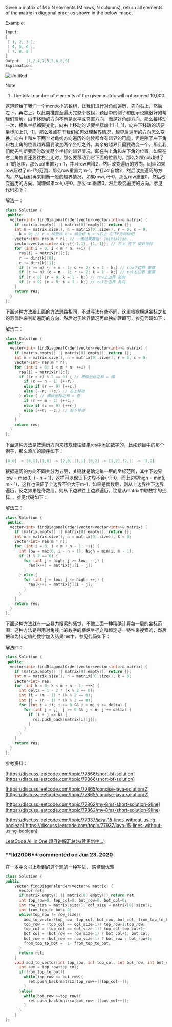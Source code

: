 Given a matrix of M x N elements (M rows, N columns), return all elements of the matrix in diagonal order as shown in the below image.

Example:

```cpp
Input:
[
 [ 1, 2, 3 ],
 [ 4, 5, 6 ],
 [ 7, 8, 9 ]
]
Output:  [1,2,4,7,5,3,6,8,9]
Explanation:
```

![Untitled](https://prod-files-secure.s3.us-west-2.amazonaws.com/bfd53194-dc1b-48fe-b468-4b8f0627c3d5/7372e592-302d-40f8-998a-f890720ebede/Untitled.png)

Note:

1. The total number of elements of the given matrix will not exceed 10,000.

这道题给了我们一个mxn大小的数组，让我们进行对角线遍历，先向右上，然后左下，再右上，以此类推直至遍历完整个数组，题目中的例子和图示也能很好的帮我们理解。由于移动的方向不再是水平或竖直方向，而是对角线方向，那么每移动一次，横纵坐标都要变化，向右上移动的话要坐标加上\[-1, 1\]，向左下移动的话要坐标加上\[1, -1\]，那么难点在于我们如何处理越界情况，越界后遍历的方向怎么变换。向右上和左下两个对角线方向遍历的时候都会有越界的可能，但是除了左下角和右上角的位置越界需要改变两个坐标之外，其余的越界只需要改变一个。那么我们就先判断要同时改变两个坐标的越界情况，即在右上角和左下角的位置。如果在右上角位置还要往右上走时，那么要移动到它下面的位置的，那么如果col超过了n-1的范围，那么col重置为n-1，并且row自增2，然后改变遍历的方向。同理如果row超过了m-1的范围，那么row重置为m-1，并且col自增2，然后改变遍历的方向。然后我们再来判断一般的越界情况，如果row小于0，那么row重置0，然后改变遍历的方向。同理如果col小于0，那么col重置0，然后改变遍历的方向。参见代码如下：

解法一：

```cpp
class Solution {
 public:
  vector<int> findDiagonalOrder(vector<vector<int>>& matrix) {
    if (matrix.empty() || matrix[0].empty()) return {};
    int m = matrix.size(), n = matrix[0].size(), r = 0, c = 0,
      k = 0; // r = 横坐标 c = 纵坐标 k = <右上 左下>方向标记
    vector<int> res(m * n); // 一维结果数组: Initialize...
    vector<vector<int>> dirs{{-1,1}, {1,-1}}; // 右上 左下 相对坐标
    for (int i = 0; i < m * n; ++i) {
      res[i] = matrix[r][c];
      r += dirs[k][0];
      c += dirs[k][1];
      if (r >= m) {r = m - 1; c += 2; k = 1 - k;} // row下边界 重置
      if (c >= n) {c = n - 1; r += 2; k = 1 - k;} // col右边界 重置
      if (r < 0) {r = 0; k = 1 - k;} // row上边界 反向 
      if (c < 0) {c = 0; k = 1 - k;} // col左边界 反向
    }
    return res;
  }
};
```

下面这种方法跟上面的方法思路相同，不过写法有些不同，这里根据横纵坐标之和的奇偶性来判断遍历的方向，然后对于越界情况再单独处理即可，参见代码如下：

解法二：

```cpp
class Solution {
 public:
  vector<int> findDiagonalOrder(vector<vector<int>>& matrix) {
    if (matrix.empty() || matrix[0].empty()) return {};
    int m = matrix.size(), n = matrix[0].size(), r = 0, c = 0;
    vector<int> res(m * n);
    for (int i = 0; i < m * n; ++i) {
      res[i] = matrix[r][c];
      if ((r + c) % 2 == 0) { // 横纵坐标之和 = 偶
        if (c == n - 1) {++r;}
        else if (r == 0) {++c;}
        else {--r; ++c;} // 右上移动
      } else { // 横纵坐标之和 = 奇
        if (r == m - 1) {++c;}
        else if (c == 0) {++r;}
        else {++r; --c;} // 左下移动
      }
    }
    return res;
  }
};
```

下面这种方法是按遍历方向来按规律往结果res中添加数字的，比如题目中的那个例子，那么添加的顺序如下：

```cpp
[0,0] -> [0,1],[1,0] -> [2,0],[1,1],[0,2] -> [1,2],[2,1] -> [2,2]
```

根据遍历的方向不同共分为五层，关键就是确定每一层的坐标范围，其中下边界low = max(0, i - n + 1)，这样可以保证下边界不会小于0，而上边界high = min(i, m - 1)，这样也保证了上边界不会大于m-1，如果是偶数层，则从上边界往下边界遍历，反之如果是奇数层，则从下边界往上边界遍历，注意从matrix中取数字的坐标，，参见代码如下：

解法三：

```cpp
class Solution {
 public:
  vector<int> findDiagonalOrder(vector<vector<int>>& matrix) {
    if (matrix.empty() || matrix[0].empty()) return {};
    int m = matrix.size(), n = matrix[0].size(), k = 0;
    vector<int> res(m * n);
    for (int i = 0; i < m + n - 1; ++i) {
      int low = max(0, i - n + 1), high = min(i, m - 1);
      if (i % 2 == 0) {
        for (int j = high; j >= low; --j) {
          res[k++] = matrix[j][i - j];
        }
      } else {
        for (int j = low; j <= high; ++j) {
          res[k++] = matrix[j][i - j];
        }
      }
    }
    return res;
  }
};
```

下面这种方法就有一点暴力搜索的感觉，不像上面一种精确计算每一层的坐标范围，这种方法是利用对角线上的数字的横纵坐标之和恒定这一特性来搜索的，然后把和为特定值的数字加入结果res中，参见代码如下：

解法四：

```cpp
class Solution {
 public:
  vector<int> findDiagonalOrder(vector<vector<int>>& matrix) {
    if (matrix.empty() || matrix[0].empty()) return {};
    int m = matrix.size(), n = matrix[0].size(), k = 0;
    vector<int> res;
    for (int k = 0; k < m + n - 1; ++k) {
      int delta = 1 - 2 * (k % 2 == 0);
      int ii = (m - 1) * (k % 2 == 0);
      int jj = (n - 1) * (k % 2 == 0);
      for (int i = ii; i >= 0 && i < m; i += delta) {
        for (int j = jj; j >= 0 && j < n; j += delta) {
          if (i + j == k) {
            res.push_back(matrix[i][j]);
          }
        }
      }
    }
    return res;
  }
};
```

参考资料：

[https://discuss.leetcode.com/topic/77866/short-bf-solution](https://discuss.leetcode.com/topic/77866/short-bf-solution)

[https://discuss.leetcode.com/topic/77865/concise-java-solution/2](https://discuss.leetcode.com/topic/77865/concise-java-solution/2)

[https://discuss.leetcode.com/topic/77862/my-8ms-short-solution-9line](https://discuss.leetcode.com/topic/77862/my-8ms-short-solution-9line)

[https://discuss.leetcode.com/topic/77937/java-15-lines-without-using-boolean](https://discuss.leetcode.com/topic/77937/java-15-lines-without-using-boolean)

[LeetCode All in One 题目讲解汇总(持续更新中...)](http://www.cnblogs.com/grandyang/p/4606334.html)

### [\*\*lld2006](https://github.com/lld2006)\*\* commented [on Jun 23, 2020](https://github.com/grandyang/leetcode/issues/498#issuecomment-647933665)

在一本中文书上看到的这个题的一种写法， 感觉很优雅

```cpp
class Solution {
public:
    vector findDiagonalOrder(vector>& matrix) {
      vector ret;
      if(matrix.empty() || matrix[0].empty()) return ret;
      int top_row=0, top_col=0, bot_row=0, bot_col=0;    
      int row_size = matrix.size(), col_size = matrix[0].size();
      int from_top_to_bot= 0;
      while(top_row != row_size){
        add_to_vector(top_row, top_col, bot_row, bot_col, from_top_to_bot, ret, matrix);
        top_row = (top_col == col_size-1)? top_row+1:top_row;
        top_col = (top_col == col_size-1)? top_col:top_col+1;
        bot_col = (bot_row == row_size-1) ? bot_col+1: bot_col;
        bot_row = (bot_row == row_size-1) ? bot_row : bot_row+1;
        from_top_to_bot =  1- from_top_to_bot;
      }
      return ret;
    }
    void add_to_vector(int top_row, int top_col, int bot_row, int bot_col, int from_top_to_bot, vector& ret, const vector>& matrix){
      int sum = top_row+top_col;
      if(from_top_to_bot){
        while(top_row <= bot_row){
          ret.push_back(matrix[top_row++][top_col--]);
        }
      }else{
        while(bot_row >=top_row){
          ret.push_back(matrix[bot_row--][bot_col++]);
        }
      }
    }
};
```

